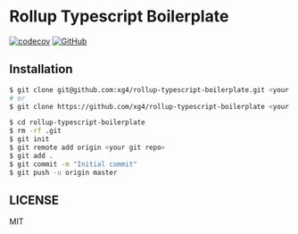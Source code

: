 # Rollup Typescript Boilerplate

[![codecov](https://img.shields.io/codecov/c/github/xg4/rollup-typescript-boilerplate.svg)](https://codecov.io/gh/xg4/rollup-typescript-boilerplate)
[![GitHub](https://img.shields.io/github/license/xg4/rollup-typescript-boilerplate.svg)](https://github.com/xg4/rollup-typescript-boilerplate/blob/master/LICENSE)

## Installation

```bash
$ git clone git@github.com:xg4/rollup-typescript-boilerplate.git <your project name>
# or
$ git clone https://github.com/xg4/rollup-typescript-boilerplate <your project name>

$ cd rollup-typescript-boilerplate
$ rm -rf .git
$ git init
$ git remote add origin <your git repo>
$ git add .
$ git commit -m "Initial commit"
$ git push -u origin master
```

## LICENSE

MIT
